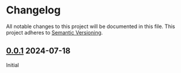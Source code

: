 # Changelog
All notable changes to this project will be documented in this file.
This project adheres to [Semantic Versioning](https://semver.org/spec/v2.0.0.html).

## [0.0.1](https://github.com/Insight-NA/terraform-azure-storage-account--hca/releases/tag/v0.0.1) 2024-07-18

Initial
